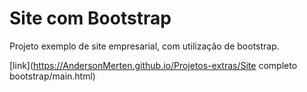 # Site com Bootstrap

Projeto exemplo de site empresarial, com utilização de bootstrap.

[link](https://AndersonMerten.github.io/Projetos-extras/Site completo bootstrap/main.html)
